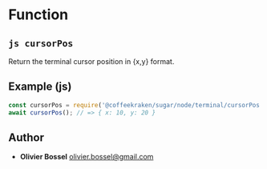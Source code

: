 
# Function


## ```js cursorPos ```


Return the terminal cursor position in {x,y} format.



## Example (js)

```js
const cursorPos = require('@coffeekraken/sugar/node/terminal/cursorPos');
await cursorPos(); // => { x: 10, y: 20 }
```


## Author
- **Olivier Bossel** <a href="mailto:olivier.bossel@gmail.com">olivier.bossel@gmail.com</a> 



